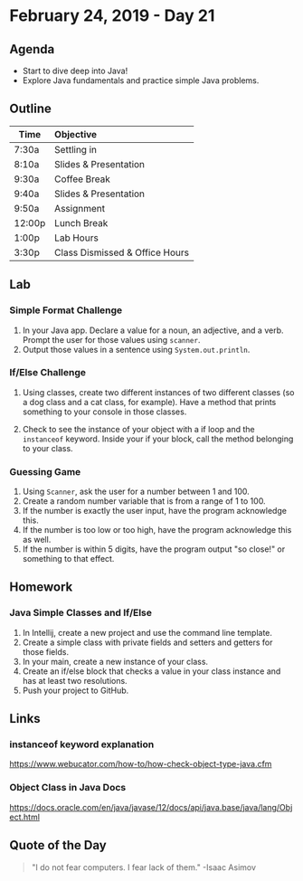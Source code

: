 # February 24, 2019 - Day 21


## Agenda
- Start to dive deep into Java!
- Explore Java fundamentals and practice simple Java problems. 

## Outline

| Time   | Objective                        |
| -------|:---------------------------------|
| 7:30a  | Settling in                      |
| 8:10a  | Slides & Presentation            |
| 9:30a  | Coffee Break                     |
| 9:40a  | Slides & Presentation            |
| 9:50a  | Assignment                       |
| 12:00p | Lunch Break                      |
| 1:00p  | Lab Hours                        |
| 3:30p  | Class Dismissed & Office Hours   |


## Lab

### Simple Format Challenge

1. In your Java app. Declare a value for a noun, an adjective, and a verb. Prompt the user for those values using `scanner`. 
2. Output those values in a sentence using `System.out.println`. 

### If/Else Challenge

1. Using classes, create two different instances of two different classes (so a dog class and a cat class, for example). Have a method that prints something to your console in those classes.

2. Check to see the instance of your object with a if loop and the `instanceof` keyword. Inside your if your block, call the method belonging to your class. 

### Guessing Game

1. Using `Scanner`, ask the user for a number between 1 and 100.
2. Create a random number variable that is from a range of 1 to 100. 
3. If the number is exactly the user input, have the program acknowledge this. 
4. If the number is too low or too high, have the program acknowledge this as well. 
5. If the number is within 5 digits, have the program output "so close!" or something to that effect. 


## Homework

### Java Simple Classes and If/Else

1. In Intellij, create a new project and use the command line template. 
2. Create a simple class with private fields and setters and getters for those fields. 
3. In your main, create a new instance of your class. 
4. Create an if/else block that checks a value in your class instance and has at least two resolutions. 
5. Push your project to GitHub. 


## Links

### instanceof keyword explanation

https://www.webucator.com/how-to/how-check-object-type-java.cfm

### Object Class in Java Docs 

https://docs.oracle.com/en/java/javase/12/docs/api/java.base/java/lang/Object.html


## Quote of the Day 
>"I do not fear computers. I fear lack of them." -Isaac Asimov